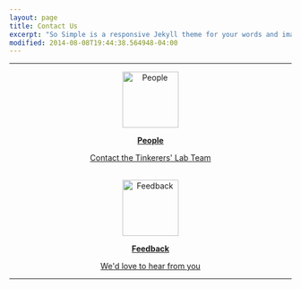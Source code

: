 ```yaml
---
layout: page
title: Contact Us
excerpt: "So Simple is a responsive Jekyll theme for your words and images."
modified: 2014-08-08T19:44:38.564948-04:00
---
```


---

<center>
	<a href="{{site.url}}/people">
		<img src="{{ site.url }}/images/contact.png" alt="People" height="100" width="100">
		<p><b>People</b></p>
		<p>Contact the Tinkerers' Lab Team</p>
	</a>
	<br>
	<a href="{{ site.url }}/feedback">
<img src="{{ site.url }}/images/feedback.png" alt="Feedback" height="100" width="100">
					<p><b>Feedback</b></p>
					<p>We'd love to hear from you</p>
	</a>	
</center>

---
